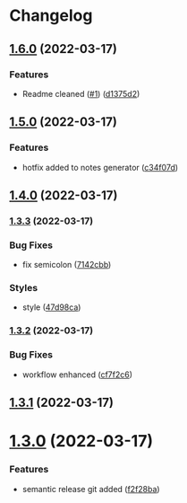 # Changelog

## [1.6.0](https://github.com/diegosaraviamamani/frontend-tcit/compare/v1.5.1...v1.6.0) (2022-03-17)


### Features

* Readme cleaned ([#1](https://github.com/diegosaraviamamani/frontend-tcit/issues/1)) ([d1375d2](https://github.com/diegosaraviamamani/frontend-tcit/commit/d1375d25641bbc5ad94f15dd50357f4bf86ae10f))

## [1.5.0](https://github.com/diegosaraviamamani/frontend-tcit/compare/v1.4.0...v1.5.0) (2022-03-17)


### Features

* hotfix added to notes generator ([c34f07d](https://github.com/diegosaraviamamani/frontend-tcit/commit/c34f07d8ba022d1524a5e6d3e435f8150be77190))

## [1.4.0](https://github.com/diegosaraviamamani/frontend-tcit/compare/v1.3.3...v1.4.0) (2022-03-17)

### [1.3.3](https://github.com/diegosaraviamamani/frontend-tcit/compare/v1.3.2...v1.3.3) (2022-03-17)


### Bug Fixes

* fix semicolon ([7142cbb](https://github.com/diegosaraviamamani/frontend-tcit/commit/7142cbbb8d702833b00242bcebc91fb8ad49d1c4))


### Styles

* style ([47d98ca](https://github.com/diegosaraviamamani/frontend-tcit/commit/47d98cafb5740badf5e4622b98ef1c6d03767b37))

### [1.3.2](https://github.com/diegosaraviamamani/frontend-tcit/compare/v1.3.1...v1.3.2) (2022-03-17)


### Bug Fixes

* workflow enhanced ([cf7f2c6](https://github.com/diegosaraviamamani/frontend-tcit/commit/cf7f2c676a49a9f0d330870f0945e49622b33706))

## [1.3.1](https://github.com/diegosaraviamamani/frontend-tcit/compare/v1.3.0...v1.3.1) (2022-03-17)

# [1.3.0](https://github.com/diegosaraviamamani/frontend-tcit/compare/v1.2.0...v1.3.0) (2022-03-17)


### Features

* semantic release git added ([f2f28ba](https://github.com/diegosaraviamamani/frontend-tcit/commit/f2f28ba94dac8bcb7b2c20eec044cbf5663cebe6))
